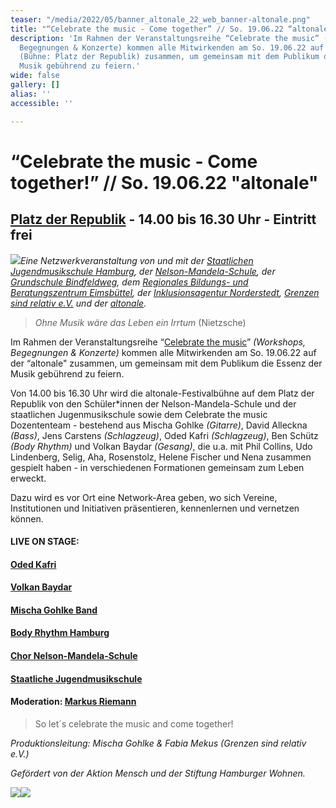 ```yaml
---
teaser: "/media/2022/05/banner_altonale_22_web_banner-altonale.png"
title: "“Celebrate the music - Come together” // So. 19.06.22 “altonale”"
description: 'Im Rahmen der Veranstaltungsreihe “Celebrate the music” (Workshops,
  Begegnungen & Konzerte) kommen alle Mitwirkenden am So. 19.06.22 auf der “altonale”
  (Bühne: Platz der Republik) zusammen, um gemeinsam mit dem Publikum die Essenz der
  Musik gebührend zu feiern.'
wide: false
gallery: []
alias: ''
accessible: ''

---
```

# **“Celebrate the music - Come together!” // So. 19.06.22 "altonale"**

## [Platz der Republik](https://goo.gl/maps/wfX5yTBBNpumMxD98) **-** 14.00 bis 16.30 Uhr - Eintritt frei

_![](/media/2022/05/banner_altonale_22_web_banner-altonale.png)Eine Netzwerkveranstaltung von und mit der_ [_Staatlichen Jugendmusikschule Hamburg_](https://www.hamburg.de/jugendmusikschule/stadtbereich-mitte/)_, der_ [_Nelson-Mandela-Schule_](https://www.nelson-mandela-schule-kirchdorf.de/startseite/)_, der_ [_Grundschule Bindfeldweg_](https://grundschule-bindfeldweg.hamburg.de/)_, dem_ [_Regionales Bildungs- und Beratungszentrum Eimsbüttel_](https://rebbz-eimsbuettel.hamburg.de/)_, der_ [_Inklusionsagentur Norderstedt_](https://n-i-i-n.de/)_,_ [_Grenzen sind relativ e.V._](https://www.grenzensindrelativ.de/) _und der_ [_altonale_](www.altonale.de)_._

> _Ohne Musik wäre das Leben ein Irrtum_ (Nietzsche)

Im Rahmen der Veranstaltungsreihe “[Celebrate the music](https://www.grenzensindrelativ.de/aktivitaeten/projekte-und-veranstaltungen/erlebnistage-inklusion-durch-musik/allgemeine-infos-erlebnistage-inklusion)” _(Workshops, Begegnungen & Konzerte)_ kommen alle Mitwirkenden am So. 19.06.22 auf der “altonale" zusammen, um gemeinsam mit dem Publikum die Essenz der Musik gebührend zu feiern.

Von 14.00 bis 16.30 Uhr wird die altonale-Festivalbühne auf dem Platz der Republik von den Schüler*innen der Nelson-Mandela-Schule und der staatlichen Jugenmusikschule sowie dem Celebrate the music Dozententeam - bestehend aus Mischa Gohlke _(Gitarre)_, David Alleckna _(Bass)_, Jens Carstens _(Schlagzeug)_, Oded Kafri _(Schlagzeug)_, Ben Schütz _(Body Rhythm)_ und Volkan Baydar _(Gesang)_, die u.a. mit Phil Collins, Udo Lindenberg, Selig, Aha, Rosenstolz, Helene Fischer und Nena zusammen gespielt haben -  in verschiedenen Formationen gemeinsam zum Leben erweckt.

Dazu wird es vor Ort eine Network-Area geben, wo sich Vereine, Institutionen und Initiativen präsentieren, kennenlernen und vernetzen können.

#### **LIVE ON STAGE:**

#### [Oded Kafri](https://odedkafri.com/ueber/)

#### [Volkan Baydar](https://www.volkanbaydar.com/)

#### [Mischa Gohlke Band](https://mischagohlkeband.de/)

#### [Body Rhythm Hamburg](https://www.bodyrhythm.de/)

#### [Chor Nelson-Mandela-Schule](https://www.nelson-mandela-schule-kirchdorf.de/bildungsangebot/faecher/musik/singen-im-chor/)

#### [Staatliche Jugendmusikschule](https://www.hamburg.de/jugendmusikschule/)

#### Moderation: [Markus Riemann](https://kulturbedarf.de/)

> So let´s celebrate the music and come together!

_Produktionsleitung: Mischa Gohlke & Fabia Mekus (Grenzen sind relativ e.V.)_

_Gefördert von der Aktion Mensch und der Stiftung Hamburger Wohnen._

![](/media/2021/07/20170919100223-aktion_mensch_logo.svg)![](/media/2022/03/stiftung_hw_logo_rgb_inumlauf.JPG)